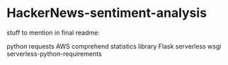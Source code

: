 # HackerNews-sentiment-analysis
stuff to mention in final readme:

python
requests
AWS comprehend
statistics library
Flask
serverless wsgi
serverless-python-requirements